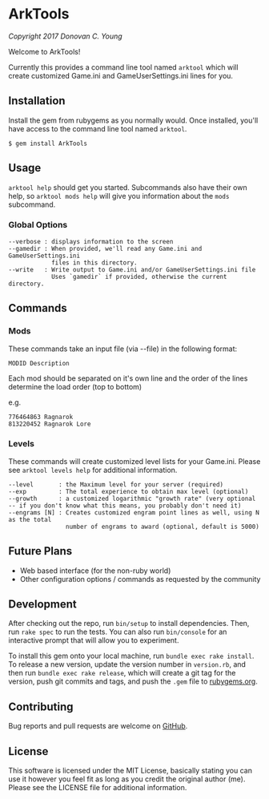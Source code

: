 # ArkTools

*Copyright 2017 Donovan C. Young*

Welcome to ArkTools!

Currently this provides a command line tool named `arktool` which will create customized Game.ini and GameUserSettings.ini lines for you.

## Installation

Install the gem from rubygems as you normally would. Once installed, you'll have access to the command line tool named `arktool`.

    $ gem install ArkTools

## Usage

`arktool help` should get you started. Subcommands also have their own help, so `arktool mods help` will give you information about the `mods` subcommand.

### Global Options
    --verbose : displays information to the screen
    --gamedir : When provided, we'll read any Game.ini and GameUserSettings.ini
                files in this directory.
    --write   : Write output to Game.ini and/or GameUserSettings.ini file
                Uses `gamedir` if provided, otherwise the current directory.


## Commands

### Mods

These commands take an input file (via --file) in the following format:

    MODID Description

Each mod should be separated on it's own line and the order of the lines determine the load order (top to bottom)

e.g.  

    776464863 Ragnarok
    813220452 Ragnarok Lore

### Levels

These commands will create customized level lists for your Game.ini. Please see `arktool levels help` for additional information.

    --level       : the Maximum level for your server (required)
    --exp         : The total experience to obtain max level (optional)
    --growth      : a customized logarithmic "growth rate" (very optional -- if you don't know what this means, you probably don't need it)
    --engrams [N] : Creates customized engram point lines as well, using N as the total
                    number of engrams to award (optional, default is 5000)

## Future Plans

- Web based interface (for the non-ruby world)
- Other configuration options / commands as requested by the community

## Development

After checking out the repo, run `bin/setup` to install dependencies. Then, run `rake spec` to run the tests. You can also run `bin/console` for an interactive prompt that will allow you to experiment.

To install this gem onto your local machine, run `bundle exec rake install`. To release a new version, update the version number in `version.rb`, and then run `bundle exec rake release`, which will create a git tag for the version, push git commits and tags, and push the `.gem` file to [rubygems.org](https://rubygems.org).

## Contributing

Bug reports and pull requests are welcome on [GitHub](https://github.com/dyoung522/arktools).

## License

This software is licensed under the MIT License, basically stating you can use
it however you feel fit as long as you credit the original author (me). Please see
the LICENSE file for additional information.
